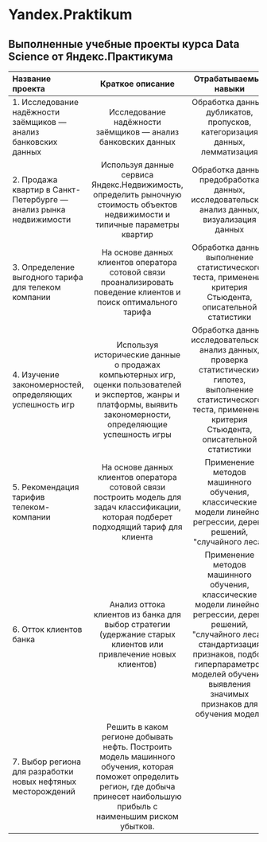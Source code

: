 # Yandex.Praktikum
## Выполненные учебные проекты курса Data Science от Яндекс.Практикума
| Название проекта    | Краткое описание    | Отрабатываемые навыки | Использованные библиотеки|
|:-------------------|:-------------------:|:-----------------------:|:-------------------------:|
|1. Исследование надёжности заёмщиков — анализ банковских данных| Исследование надёжности заёмщиков — анализ банковских данных| Обработка данных, дубликатов, пропусков, категоризация данных, лемматизация| Python, Pandas, PyMystem3, SciPy, Matplotlib, Seaborn, SciKitLearn, numpy
|2. Продажа квартир в Санкт-Петербурге — анализ рынка недвижимости| Используя данные сервиса Яндекс.Недвижимость, определить рыночную стоимость объектов недвижимости и типичные параметры квартир|Обработка данных,  предобработка данных, исследовательский анализ данных, визуализация данных| Python, Pandas, Matplotlib|
|3. Определение выгодного тарифа для телеком компании| На основе данных клиентов оператора сотовой связи проанализировать поведение клиентов и поиск оптимального тарифа| Обработка данных, выполнение статистического теста, применение критерия Стьюдента, описательной статистики| Python, Pandas, Matplotlib, numpy, SciPy, Seaborn, sklearn|
|4. Изучение закономерностей, определяющих успешность игр| Используя исторические данные о продажах компьютерных игр, оценки пользователей и экспертов, жанры и платформы, выявить закономерности, определяющие успешность игры| Обработка данных, исследовательский анализ данных, проверка статистических гипотез, выполнение статистического теста, применение критерия Стьюдента, описательной статистики| Python, Pandas, Matplotlib, numpy, SciPy, Seaborn, sklearn|
|5. Рекомендация тарифив телеком-компании| На основе данных клиентов оператора сотовой связи построить модель для задач классификации, которая подберет подходящий тариф для клиента| Применение методов машинного обучения, классические модели линейной регрессии, дерева решений, "случайного леса"| Python, Pandas, sklearn|
|6. Отток клиентов банка| Анализ оттока клиентов из банка для выбор стратегии (удержание старых клиентов или привлечение новых клиентов)| Применение методов машинного обучения, классические модели линейной регрессии, дерева решений, "случайного леса", стандартизация признаков, подбор гиперпараметров моделей обучения, выявления значимых признаков для обучения модели| Python, Pandas, sklearn, eli5|
|7. Выбор региона для разработки новых нефтяных месторождений| Решить в каком регионе добывать нефть. Построить модель машинного обучения, которая поможет определить регион, где добыча принесет наибольшую прибыль с наименьшим риском убытков.| 
